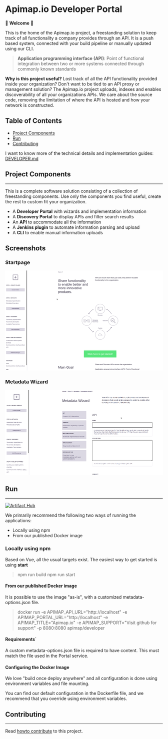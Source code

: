 Apimap.io Developer Portal
===

🎉 **Welcome** 🎉

This is the home of the Apimap.io project, a freestanding solution to keep track of all functionality a company
provides through an API. It is a push based system, connected with your build pipeline or manually updated using our CLI.

> **Application programming interface (API)**: Point of functional integration between two or more systems connected 
> through commonly known standards

**Why is this project useful?** Lost track of all the API functionality provided inside your organization? Don't want
to be tied to an API proxy or management solution? The Apimap.io project uploads, indexes and enables discoverability of all
your organizations APIs. We care about the source code, removing the limitation of where the API is hosted and how your
network is constructed.

## Table of Contents

* [Project Components](#project-components)
* [Run](#run)
* [Contributing](#contributing)

I want to know more of the technical details and implementation guides: [DEVELOPER.md](DEVELOPER.md)

## Project Components
___
This is a complete software solution consisting of a collection of freestanding components. Use only the components you 
find useful, create the rest to custom fit your organization.

- A **Developer Portal** with wizards and implementation information
- A **Discovery Portal** to display APIs and filter search results
- An **API** to accommodate all the information
- A **Jenkins plugin** to automate information parsing and upload
- A **CLI** to enable manual information uploads

## Screenshots

### Startpage
![Startpage](doc/screenshot1.png)

### Metadata Wizard
![Metadata Wizard Screenshot](doc/screenshot2.png)

## Run
___
[![Artifact Hub](https://img.shields.io/endpoint?url=https://artifacthub.io/badge/repository/apimap)](https://artifacthub.io/packages/search?repo=apimap)

We primarily recommend the following two ways of running the applications:
- Locally using npm
- From our published Docker image

### Locally using npm

Based on Vue, all the usual targets exist. The easiest way to get started is using **start** 

> npm run build 
> npm run start

#### From our published Docker image

It is possible to use the image "as-is", with a customized metadata-options.json file.

> docker run -e APIMAP_API_URL="http://localhost" -e APIMAP_PORTAL_URL="http://localhost" -e APIMAP_TITLE="Apimap.io" -e APIMAP_SUPPORT="Visit github for support" -p 8080:8080 apimap/developer

#### Requirements`

A custom metadata-options.json file is required to have content. This must match the file used in the Portal service.

#### Configuring the Docker Image

We love "build once deploy anywhere" and all configuration is done using environment variables and file mounting.

You can find our default configuration in the Dockerfile file, and we recommend that you override using environment variables.

## Contributing
___

Read [howto contribute](CONTRIBUTING.md) to this project.